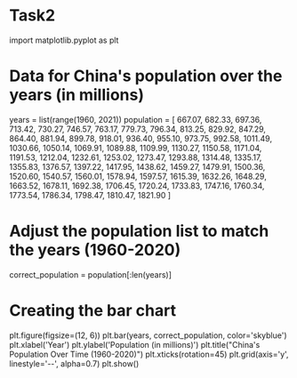 # Task2

import matplotlib.pyplot as plt

# Data for China's population over the years (in millions)
years = list(range(1960, 2021))
population = [
    667.07, 682.33, 697.36, 713.42, 730.27, 746.57, 763.17, 779.73, 796.34, 813.25, 
    829.92, 847.29, 864.40, 881.94, 899.78, 918.01, 936.40, 955.10, 973.75, 992.58, 
    1011.49, 1030.66, 1050.14, 1069.91, 1089.88, 1109.99, 1130.27, 1150.58, 1171.04, 
    1191.53, 1212.04, 1232.61, 1253.02, 1273.47, 1293.88, 1314.48, 1335.17, 1355.83, 
    1376.57, 1397.22, 1417.95, 1438.62, 1459.27, 1479.91, 1500.36, 1520.60, 1540.57, 
    1560.01, 1578.94, 1597.57, 1615.39, 1632.26, 1648.29, 1663.52, 1678.11, 1692.38, 
    1706.45, 1720.24, 1733.83, 1747.16, 1760.34, 1773.54, 1786.34, 1798.47, 1810.47, 
    1821.90
]

# Adjust the population list to match the years (1960-2020)
correct_population = population[:len(years)]

# Creating the bar chart
plt.figure(figsize=(12, 6))
plt.bar(years, correct_population, color='skyblue')
plt.xlabel('Year')
plt.ylabel('Population (in millions)')
plt.title("China's Population Over Time (1960-2020)")
plt.xticks(rotation=45)
plt.grid(axis='y', linestyle='--', alpha=0.7)
plt.show()
